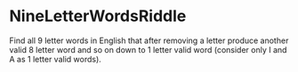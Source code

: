 # NineLetterWordsRiddle
Find all 9 letter words in English that after removing a letter produce another valid 8 letter word and so on down to 1 letter valid word (consider only I and A as 1 letter valid words).
